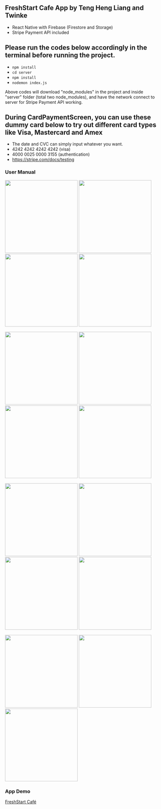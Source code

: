 ## FreshStart Cafe App by Teng Heng Liang and Twinke
- React Native with Firebase (Firestore and Storage)
- Stripe Payment API included

## Please run the codes below accordingly in the terminal before running the project.
- `npm install`
- `cd server`
- `npm install`
- `nodemon index.js`

Above codes will download "node_modules" in the project and inside "server" folder (total two node_modules), and have the network connect to server for Stripe Payment API working.

## During CardPaymentScreen, you can use these dummy card below to try out different card types like Visa, Mastercard and Amex
- The date and CVC can simply input whatever you want.
- 4242 4242 4242 4242 (visa)
- 4000 0025 0000 3155 (authentication)
- https://stripe.com/docs/testing

### User Manual
<img src="https://user-images.githubusercontent.com/54095039/155338967-d4140f94-f25a-4d4a-b3a2-d276b25e5ec1.jpg" width="240"> <img src="https://user-images.githubusercontent.com/54095039/155339136-08214d2c-cacc-48ec-91b9-63c0be84b11f.jpg" width="240"> <img src="https://user-images.githubusercontent.com/54095039/155339632-bfa168f3-2ac7-4836-963f-e3901b4e0f39.jpg" width="240"> <img src="https://user-images.githubusercontent.com/54095039/155339675-65b5574b-f4ca-4638-a9f4-bdeed8b070b4.jpg" width="240">

<img src="https://user-images.githubusercontent.com/54095039/155339651-c2d412c9-6117-435d-8ba6-5aaf41239634.jpg" width="240"> <img src="https://user-images.githubusercontent.com/54095039/155339684-3fd4e8ed-8093-4497-a593-a44a3f712888.jpg" width="240"> <img src="https://user-images.githubusercontent.com/54095039/155340377-4aa80d42-46df-496c-9792-5534149b7e18.jpg" width="240"> <img src="https://user-images.githubusercontent.com/54095039/155340390-80fd118f-ab4e-4f18-81ba-fa52e18855d4.jpg" width="240">

<img src="https://user-images.githubusercontent.com/54095039/155340397-96d6340b-6121-409c-8040-f6dbb0c9e2c6.png" width="240"> <img src="https://user-images.githubusercontent.com/54095039/155340401-dac6132c-de47-4abf-ab59-95332aad9a6f.png" width="240"> <img src="https://user-images.githubusercontent.com/54095039/155340406-e773ac91-382b-4117-845d-dc669fafebfa.png" width="240"> <img src="https://user-images.githubusercontent.com/54095039/155340436-fb49801f-a27b-4705-b6dc-095c9e89ccb8.png" width="240">

<img src="https://user-images.githubusercontent.com/54095039/155340449-a7922cdc-7232-4aee-a590-8b3fe03565ae.png" width="240"> <img src="https://user-images.githubusercontent.com/54095039/155340459-f328f0f7-ef7c-44d0-a217-6b84406a7a6c.png" width="240"> <img src="https://user-images.githubusercontent.com/54095039/155340461-e926150b-edec-463b-8a46-601b78fbf45d.png" width="240">

### App Demo
[FreshStart Café](https://www.youtube.com/watch?v=TH6Q3yrErRc)
